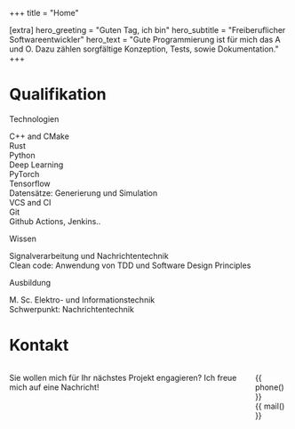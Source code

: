 +++
title = "Home"

[extra]
hero_greeting = "Guten Tag, ich bin"
hero_subtitle = "Freiberuflicher Softwareentwickler"
hero_text = "Gute Programmierung ist für mich das A und O. Dazu zählen sorgfältige Konzeption, Tests, sowie Dokumentation."
+++

# Qualifikation

<div class="tile is-ancestor">
    <div class="tile is-parent">
        <article class="tile is-child notification is-link">
            <p class="title">Technologien</p>
            <div class="box">C++ and CMake</div>
            <div class="box">Rust</div>
            <div class="box">Python</div>
            <div class="box">
                Deep Learning<br>
                PyTorch<br>
                Tensorflow<br>
                Datensätze: Generierung und Simulation
            </div>
            <div class="box">
                VCS and CI<br>
                Git<br>
                Github Actions, Jenkins..
            </div>
        </article>
    </div>
    <div class="tile is-parent is-vertical">
        <article class="tile is-child notification is-primary">
            <p class="title">Wissen</p>
            <div class="box">Signalverarbeitung und Nachrichtentechnik</div>
            <div class="box">Clean code: Anwendung von TDD und Software Design Principles</div>
        </article>
        <article class="tile is-child notification is-warning">
            <p class="title">Ausbildung</p>
            <p class="subtitle">
                M. Sc. Elektro- und Informationstechnik<br>
                Schwerpunkt: Nachrichtentechnik
            </p>
        </article>
    </div>
</div>

# Kontakt

<div class="box columns">
<div class="column is-4">

Sie wollen mich für Ihr nächstes Projekt engagieren? Ich freue mich auf eine Nachricht!

</div>
<div class="column is-narrow">

{{ phone() }} \
{{ mail() }}

</div>
</div>
